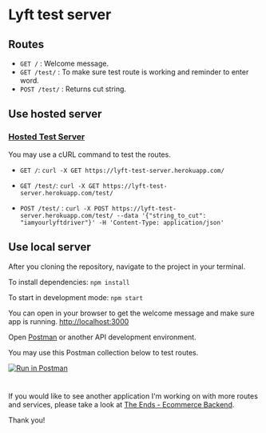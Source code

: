 # Lyft test server

## Routes
- `GET /`       : Welcome message.
- `GET /test/`  : To make sure test route is working and reminder to enter word.
- `POST /test/` : Returns cut string. 

## Use hosted server
### [Hosted Test Server](https://lyft-test-server.herokuapp.com "Test Server")

You may use a cURL command to test the routes.

- `GET /`: `curl -X GET https://lyft-test-server.herokuapp.com/`

- `GET /test/`: `curl -X GET https://lyft-test-server.herokuapp.com/test/`

- `POST /test/` : `curl -X POST https://lyft-test-server.herokuapp.com/test/ --data '{"string_to_cut": "iamyourlyftdriver"}' -H 'Content-Type: application/json'`


## Use local server
After you cloning the repository, navigate to the project in your terminal.

To install dependencies: `npm install`

To start in development mode: `npm start`

You can open in your browser to get the welcome message and make sure app is running. [http://localhost:3000](http://localhost:3000) 

Open [Postman](https://www.getpostman.com/) or another API development environment.

You may use this Postman collection below to test routes. 

[![Run in Postman](https://run.pstmn.io/button.svg)](https://app.getpostman.com/run-collection/7b288ee224520e662a93)

#

If you would like to see another application I'm working on with more routes and services, please take a look at [The Ends  - Ecommerce Backend](https://github.com/Ceejaymar/TheEnds-ecommerce-backend).

Thank you! 